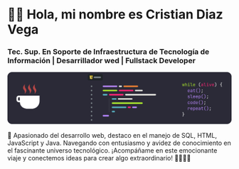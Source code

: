 # 👋🏻 Hola, mi nombre es Cristian Diaz Vega

### Tec. Sup. En Soporte de Infraestructura de Tecnología de Información | Desarrillador wed | Fullstack Developer

![./code.png](https://github.com/crisvegadiaz/crisvegadiaz/blob/main/code.png)

🚀 Apasionado del desarrollo web, destaco en el manejo de SQL, HTML, JavaScript y Java. Navegando con entusiasmo y avidez de conocimiento en el fascinante universo tecnológico. ¡Acompáñame en este emocionante viaje y conectemos ideas para crear algo extraordinario! 👩🏻‍💻💡

